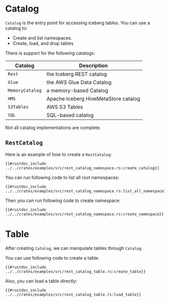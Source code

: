 <!--
  ~ Licensed to the Apache Software Foundation (ASF) under one
  ~ or more contributor license agreements.  See the NOTICE file
  ~ distributed with this work for additional information
  ~ regarding copyright ownership.  The ASF licenses this file
  ~ to you under the Apache License, Version 2.0 (the
  ~ "License"); you may not use this file except in compliance
  ~ with the License.  You may obtain a copy of the License at
  ~
  ~   http://www.apache.org/licenses/LICENSE-2.0
  ~
  ~ Unless required by applicable law or agreed to in writing,
  ~ software distributed under the License is distributed on an
  ~ "AS IS" BASIS, WITHOUT WARRANTIES OR CONDITIONS OF ANY
  ~ KIND, either express or implied.  See the License for the
  ~ specific language governing permissions and limitations
  ~ under the License.
-->

# Catalog

`Catalog` is the entry point for accessing iceberg tables. You can use a catalog to:

* Create and list namespaces.
* Create, load, and drop tables

There is support for the following catalogs:

| Catalog | Description |
|---------|------------|
| `Rest`   | the Iceberg REST catalog              |
| `Glue`          | the AWS Glue Data Catalog             |
| `MemoryCatalog` | a memory-based Catalog                |
| `HMS`           | Apache Iceberg HiveMetaStore catalog  |
| `S3Tables`      | AWS S3 Tables                         |
| `SQL`           | SQL-based catalog                     |

Not all catalog implementations are complete.

## `RestCatalog` 

Here is an example of how to create a `RestCatalog`:

```rust,no_run,noplayground
{{#rustdoc_include ../../crates/examples/src/rest_catalog_namespace.rs:create_catalog}}
```

You can run following code to list all root namespaces:

```rust,no_run,noplayground
{{#rustdoc_include ../../crates/examples/src/rest_catalog_namespace.rs:list_all_namespace}}
```

Then you can run following code to create namespace:
```rust,no_run,noplayground
{{#rustdoc_include ../../crates/examples/src/rest_catalog_namespace.rs:create_namespace}}
```

# Table

After creating `Catalog`, we can manipulate tables through `Catalog`.

You can use following code to create a table:

```rust,no_run,noplayground
{{#rustdoc_include ../../crates/examples/src/rest_catalog_table.rs:create_table}}
```

Also, you can load a table directly:

```rust,no_run,noplayground
{{#rustdoc_include ../../crates/examples/src/rest_catalog_table.rs:load_table}}
```
